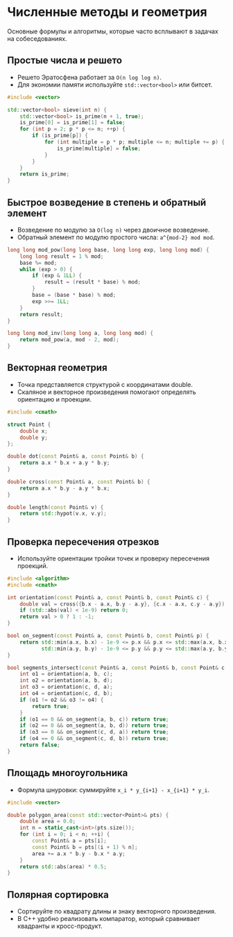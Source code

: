 # Численные методы и геометрия

Основные формулы и алгоритмы, которые часто всплывают в задачах на собеседованиях.

## Простые числа и решето

- Решето Эратосфена работает за `O(n log log n)`.
- Для экономии памяти используйте `std::vector<bool>` или битсет.

```cpp
#include <vector>

std::vector<bool> sieve(int n) {
    std::vector<bool> is_prime(n + 1, true);
    is_prime[0] = is_prime[1] = false;
    for (int p = 2; p * p <= n; ++p) {
        if (is_prime[p]) {
            for (int multiple = p * p; multiple <= n; multiple += p) {
                is_prime[multiple] = false;
            }
        }
    }
    return is_prime;
}
```

## Быстрое возведение в степень и обратный элемент

- Возведение по модулю за `O(log n)` через двоичное возведение.
- Обратный элемент по модулю простого числа: `a^{mod-2} mod mod`.

```cpp
long long mod_pow(long long base, long long exp, long long mod) {
    long long result = 1 % mod;
    base %= mod;
    while (exp > 0) {
        if (exp & 1LL) {
            result = (result * base) % mod;
        }
        base = (base * base) % mod;
        exp >>= 1LL;
    }
    return result;
}

long long mod_inv(long long a, long long mod) {
    return mod_pow(a, mod - 2, mod);
}
```

## Векторная геометрия

- Точка представляется структурой с координатами double.
- Скаляное и векторное произведения помогают определять ориентацию и проекции.

```cpp
#include <cmath>

struct Point {
    double x;
    double y;
};

double dot(const Point& a, const Point& b) {
    return a.x * b.x + a.y * b.y;
}

double cross(const Point& a, const Point& b) {
    return a.x * b.y - a.y * b.x;
}

double length(const Point& v) {
    return std::hypot(v.x, v.y);
}
```

## Проверка пересечения отрезков

- Используйте ориентации тройки точек и проверку пересечения проекций.

```cpp
#include <algorithm>
#include <cmath>

int orientation(const Point& a, const Point& b, const Point& c) {
    double val = cross({b.x - a.x, b.y - a.y}, {c.x - a.x, c.y - a.y});
    if (std::abs(val) < 1e-9) return 0;
    return val > 0 ? 1 : -1;
}

bool on_segment(const Point& a, const Point& b, const Point& p) {
    return std::min(a.x, b.x) - 1e-9 <= p.x && p.x <= std::max(a.x, b.x) + 1e-9 &&
           std::min(a.y, b.y) - 1e-9 <= p.y && p.y <= std::max(a.y, b.y) + 1e-9;
}

bool segments_intersect(const Point& a, const Point& b, const Point& c, const Point& d) {
    int o1 = orientation(a, b, c);
    int o2 = orientation(a, b, d);
    int o3 = orientation(c, d, a);
    int o4 = orientation(c, d, b);
    if (o1 != o2 && o3 != o4) {
        return true;
    }
    if (o1 == 0 && on_segment(a, b, c)) return true;
    if (o2 == 0 && on_segment(a, b, d)) return true;
    if (o3 == 0 && on_segment(c, d, a)) return true;
    if (o4 == 0 && on_segment(c, d, b)) return true;
    return false;
}
```

## Площадь многоугольника

- Формула шнуровки: суммируйте `x_i * y_{i+1} - x_{i+1} * y_i`.

```cpp
#include <vector>

double polygon_area(const std::vector<Point>& pts) {
    double area = 0.0;
    int n = static_cast<int>(pts.size());
    for (int i = 0; i < n; ++i) {
        const Point& a = pts[i];
        const Point& b = pts[(i + 1) % n];
        area += a.x * b.y - b.x * a.y;
    }
    return std::abs(area) * 0.5;
}
```

## Полярная сортировка

- Сортируйте по квадрату длины и знаку векторного произведения.
- В C++ удобно реализовать компаратор, который сравнивает квадранты и кросс-продукт.
